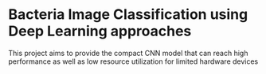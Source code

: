 # Bacteria Image Classification using Deep Learning approaches
This project aims to provide the compact CNN model that can reach high performance as well as low resource utilization for limited hardware devices 
